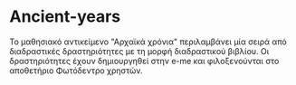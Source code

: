 # Ancient-years
Το μαθησιακό αντικείμενο "Αρχαϊκά χρόνια" περιλαμβάνει μία σειρά από διαδραστικές δραστηριότητες με τη μορφή διαδραστικού βιβλίου. Οι δραστηριότητες  έχουν δημιουργηθεί στην e-me και φιλοξενούνται στο αποθετήριο Φωτόδεντρο χρηστών.
